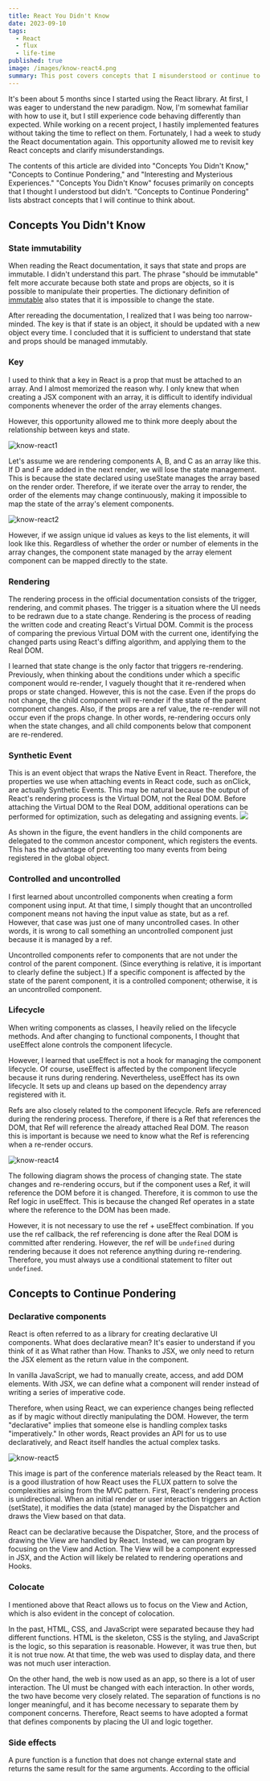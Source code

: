 ```yaml
---
title: React You Didn't Know
date: 2023-09-10
tags:
  - React
  - flux
  - life-time
published: true
image: /images/know-react4.png
summary: This post covers concepts that I misunderstood or continue to ponder about while using React. It is based on the official documentation.
---
```


It's been about 5 months since I started using the React library. At first, I was eager to understand the new paradigm. Now, I'm somewhat familiar with how to use it, but I still experience code behaving differently than expected. While working on a recent project, I hastily implemented features without taking the time to reflect on them. Fortunately, I had a week to study the React documentation again. This opportunity allowed me to revisit key React concepts and clarify misunderstandings.

The contents of this article are divided into "Concepts You Didn't Know," "Concepts to Continue Pondering," and "Interesting and Mysterious Experiences." "Concepts You Didn't Know" focuses primarily on concepts that I thought I understood but didn't. "Concepts to Continue Pondering" lists abstract concepts that I will continue to think about.

## Concepts You Didn't Know

### State immutability

When reading the React documentation, it says that state and props are immutable. I didn't understand this part. The phrase "should be immutable" felt more accurate because both state and props are objects, so it is possible to manipulate their properties. The dictionary definition of [immutable](https://en.wikipedia.org/wiki/Immutable_object) also states that it is impossible to change the state.

After rereading the documentation, I realized that I was being too narrow-minded. The key is that if state is an object, it should be updated with a new object every time. I concluded that it is sufficient to understand that state and props should be managed immutably.

### Key

I used to think that a key in React is a prop that must be attached to an array. And I almost memorized the reason why. I only knew that when creating a JSX component with an array, it is difficult to identify individual components whenever the order of the array elements changes.

However, this opportunity allowed me to think more deeply about the relationship between keys and state.

![know-react1](/images/know-react1.png)

Let's assume we are rendering components A, B, and C as an array like this. If D and F are added in the next render, we will lose the state management. This is because the state declared using useState manages the array based on the render order. Therefore, if we iterate over the array to render, the order of the elements may change continuously, making it impossible to map the state of the array's element components.

![know-react2](/images/know-react2.png)

However, if we assign unique id values as keys to the list elements, it will look like this. Regardless of whether the order or number of elements in the array changes, the component state managed by the array element component can be mapped directly to the state.

### Rendering

The rendering process in the official documentation consists of the trigger, rendering, and commit phases. The trigger is a situation where the UI needs to be redrawn due to a state change. Rendering is the process of reading the written code and creating React's Virtual DOM. Commit is the process of comparing the previous Virtual DOM with the current one, identifying the changed parts using React's diffing algorithm, and applying them to the Real DOM.

I learned that state change is the only factor that triggers re-rendering. Previously, when thinking about the conditions under which a specific component would re-render, I vaguely thought that it re-rendered when props or state changed. However, this is not the case. Even if the props do not change, the child component will re-render if the state of the parent component changes. Also, if the props are a ref value, the re-render will not occur even if the props change. In other words, re-rendering occurs only when the state changes, and all child components below that component are re-rendered.

### Synthetic Event

This is an event object that wraps the Native Event in React. Therefore, the properties we use when attaching events in React code, such as onClick, are actually Synthetic Events. This may be natural because the output of React's rendering process is the Virtual DOM, not the Real DOM. Before attaching the Virtual DOM to the Real DOM, additional operations can be performed for optimization, such as delegating and assigning events.
![](images/know-react3.png)

As shown in the figure, the event handlers in the child components are delegated to the common ancestor component, which registers the events. This has the advantage of preventing too many events from being registered in the global object.

### Controlled and uncontrolled

I first learned about uncontrolled components when creating a form component using input. At that time, I simply thought that an uncontrolled component means not having the input value as state, but as a ref. However, that case was just one of many uncontrolled cases. In other words, it is wrong to call something an uncontrolled component just because it is managed by a ref.

Uncontrolled components refer to components that are not under the control of the parent component. (Since everything is relative, it is important to clearly define the subject.) If a specific component is affected by the state of the parent component, it is a controlled component; otherwise, it is an uncontrolled component.

### Lifecycle

When writing components as classes, I heavily relied on the lifecycle methods. And after changing to functional components, I thought that useEffect alone controls the component lifecycle.

However, I learned that useEffect is not a hook for managing the component lifecycle. Of course, useEffect is affected by the component lifecycle because it runs during rendering. Nevertheless, useEffect has its own lifecycle. It sets up and cleans up based on the dependency array registered with it.

Refs are also closely related to the component lifecycle. Refs are referenced during the rendering process. Therefore, if there is a Ref that references the DOM, that Ref will reference the already attached Real DOM. The reason this is important is because we need to know what the Ref is referencing when a re-render occurs.

![know-react4](/images/know-react4.png)

The following diagram shows the process of changing state. The state changes and re-rendering occurs, but if the component uses a Ref, it will reference the DOM before it is changed. Therefore, it is common to use the Ref logic in useEffect. This is because the changed Ref operates in a state where the reference to the DOM has been made.

However, it is not necessary to use the ref + useEffect combination. If you use the ref callback, the ref referencing is done after the Real DOM is committed after rendering. However, the ref will be `undefined` during rendering because it does not reference anything during re-rendering. Therefore, you must always use a conditional statement to filter out `undefined`.

## Concepts to Continue Pondering

### Declarative components

React is often referred to as a library for creating declarative UI components. What does declarative mean? It's easier to understand if you think of it as What rather than How. Thanks to JSX, we only need to return the JSX element as the return value in the component.

In vanilla JavaScript, we had to manually create, access, and add DOM elements. With JSX, we can define what a component will render instead of writing a series of imperative code.

Therefore, when using React, we can experience changes being reflected as if by magic without directly manipulating the DOM. However, the term "declarative" implies that someone else is handling complex tasks "imperatively." In other words, React provides an API for us to use declaratively, and React itself handles the actual complex tasks.

![know-react5](/images/know-react5.png)

This image is part of the conference materials released by the React team. It is a good illustration of how React uses the FLUX pattern to solve the complexities arising from the MVC pattern. First, React's rendering process is unidirectional. When an initial render or user interaction triggers an Action (setState), it modifies the data (state) managed by the Dispatcher and draws the View based on that data.

React can be declarative because the Dispatcher, Store, and the process of drawing the View are handled by React. Instead, we can program by focusing on the View and Action. The View will be a component expressed in JSX, and the Action will likely be related to rendering operations and Hooks.

### Colocate

I mentioned above that React allows us to focus on the View and Action, which is also evident in the concept of colocation.

In the past, HTML, CSS, and JavaScript were separated because they had different functions. HTML is the skeleton, CSS is the styling, and JavaScript is the logic, so this separation is reasonable. However, it was true then, but it is not true now. At that time, the web was used to display data, and there was not much user interaction.

On the other hand, the web is now used as an app, so there is a lot of user interaction. The UI must be changed with each interaction. In other words, the two have become very closely related. The separation of functions is no longer meaningful, and it has become necessary to separate them by component concerns. Therefore, React seems to have adopted a format that defines components by placing the UI and logic together.

### Side effects

A pure function is a function that does not change external state and returns the same result for the same arguments. According to the official
